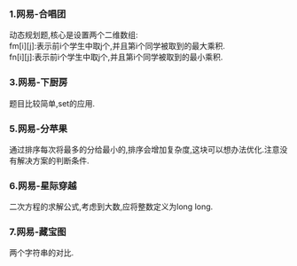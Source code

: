 ### 1.网易-合唱团
动态规划题,核心是设置两个二维数组:<br>
fm[i][j]:表示前i个学生中取j个,并且第i个同学被取到的最大乘积.<br>
fn[i][j]:表示前i个学生中取j个,并且第i个同学被取到的最小乘积.<br>

### 3.网易-下厨房
题目比较简单,set的应用.<br>
### 5.网易-分苹果
通过排序每次将最多的分给最小的,排序会增加复杂度,这块可以想办法优化.注意没有解决方案的判断条件.
### 6.网易-星际穿越
二次方程的求解公式,考虑到大数,应将整数定义为long long.
### 7.网易-藏宝图
两个字符串的对比.
